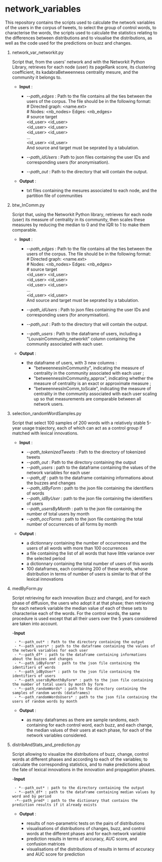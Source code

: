 # network_variables

This repository contains the scripts used to calculate the network variables of the users in the corpus of tweets, to select the group of control words, to characterise the words, the scripts used to calculate the statistics relating to the differences between distributions and to visualise the distributions, as well as the code used for the predictions on buzz and changes.

1. network_var_networkit.py

	Script that, from the users' network and with the Networkit Python Library, retrieves for each node (user) its pageRank score, its clustering coefficient, its kadabraBetweenness centrality mesure, and the community it belongs to. 

	- **Input** : 

		- *--path_edges* : Path to the file contains all the ties between the users of the corpus. 
		The file should be in the following format:  <br/>
			\# Directed graph: \<name.ext\><br/>\# Nodes: \<nb_nodes\> Edges: \<nb_edges\><br/>\# source    target<br/>\<id_user\>  \<id_user\><br/>\<id_user\>  \<id_user\><br/>\<id_user\>  \<id_user\><br/>...<br/>\<id_user\>  \<id_user\> <br/>
			And source and target must be seprated by a tabulation. 

		- *--path_idUsers* : Path to json files containing the user IDs and corresponding users (for anonymisation).
		- *--path_out* : Path to the directory that will contain the output. 

	- **Output** : 

		- txt files containing the mesures associated to each node, and the partition file of communities

2. btw_InComm.py

	Script that, using the Networkit Python library, retrieves for each node (user) its measure of centrality in its community, then scales these measures by reducing the median to 0 and the IQR to 1 to make them comparable.

	- **Input** : 

		- *--path_edges* : Path to the file contains all the ties between the users of the corpus. 
		The file should be in the following format:  <br/>
			\# Directed graph: \<name.ext\><br/>\# Nodes: \<nb_nodes\> Edges: \<nb_edges\><br/>\# source    target<br/>\<id_user\>  \<id_user\><br/>\<id_user\>  \<id_user\><br/>\<id_user\>  \<id_user\><br/>...<br/>\<id_user\>  \<id_user\> <br/>
			And source and target must be seprated by a tabulation. 

		- *--path_idUsers* : Path to json files containing the user IDs and corresponding users (for anonymisation).
		- *--path_out* : Path to the directory that will contain the output. 
		- *--path_users* : Path to the dataframe of users, including a "LouvainCommunity_networkit" column containing the community associated with each user.

	- **Output** : 

		- the dataframe of users, with 3 new columns : 
			- "betweennessInCommunity", indicating the measure of centrality in the community associated with each user ;
			- "betweennessInCommunity_approx", indicating whether the measure of centrality is an exact or approximate measure ;
			- "betweennessInComm_toScale", indicating the measure of centrality in the community associated with each user scaling up so that measurements are comparable between all network users.

3. selection_randomWordSamples.py

	Script that select 100 samples of 200 words with a relatively stable 5-year usage trajectory, each of which can act as a control group if matched with lexical innovations. 

	- **Input** : 

		- *--path_tokenizedTweets* : Path to the directory of tokenized tweets
		- *--path_out* : Path to the directory containing the output
		- *--path_users* : path to the dataframe containing the values of the network variables for each user
		- *--path_df* : path to the dataframe containing informations about the buzzes and changes
		- *--path_idByForm* : path to the json file containing the identifiers of words
		- *--path_idByUser* : path to the json file containing the identifiers of users
		- *--path_usersByMonth* : path to the json file containing the number of total users by month
		- *--path_occForms* : path to the json file containing the total number of occurrences of all forms by month 

	- **Output** : 

		- a dictionnary containing the number of occurrences and the users of all words with more than 100 occurrences
		- a file containing the list of all words that have little variance over the selected period
		- a dictionnary containing the total number of users of this words 
		- 100 dataframes, each containing 200 of these words, whose distribution in terms of number of users is similar to that of the lexical innovations 

4. medByForm.py

	Script retrieving for each innovation (buzz and change), and for each phase of diffusion, the users who adopt it at that phase; then retrieving for each network variable the median value of each of these sets to characterise each of the words. For the control words, the same procedure is used except that all their users over the 5 years considered are taken into account.  

	-**Input**

		- *--path_out* : Path to the directory containing the output
		- *--path_users* : path to the dataframe containing the values of the network variables for each user
		- *--path_df* : path to the dataframe containing informations about the buzzes and changes
		- *--path_idByForm* : path to the json file containing the identifiers of words
		- *--path_idByUser* : path to the json file containing the identifiers of users
		- *--path_usersByMonthByForm* : path to the json file containing the number of total users by month by form
		- *--path_randomWords* : path to the directory containing the samples of random words (dataframes)
		- *--path_randomWordsUsers* : path to the json file containing the users of random words by month

	- **Output** : 

		- as many dataframes as there are sample randoms, each containing for each control word, each buzz, and each change, the median values of their users at each phase, for each of the network variables considered.

5. distribAndStats_and_prediction.py

	Script allowing to visualize the distributions of buzz, change, control words at different phases and according to each of the variables; to calculate the corresponding statistics, and to make predictions about the fate of lexical innovations in the innovation and propagation phases.  

	-**Input**

		- *--path_out* : path to the directory containing the output
		- *--path_df* : path to the dataframe containing median values by word and by period
		-*--path_pred* : path to the dictionary that contains the prediction results if it already exists
	

	- **Output** : 

		- results of non-parametric tests on the pairs of distributions
		- visualisations of distributions of changes, buzz, and control words at the different phases and for each network variable 
		- prediction results in terms of accuracy, AUC score, and confusion matrices
		- visualisations of the distributions of results in terms of accuracy and AUC score for prediction
